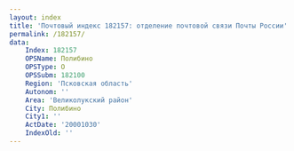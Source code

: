 ```yaml
---
layout: index
title: 'Почтовый индекс 182157: отделение почтовой связи Почты России'
permalink: /182157/
data:
    Index: 182157
    OPSName: Полибино
    OPSType: О
    OPSSubm: 182100
    Region: 'Псковская область'
    Autonom: ''
    Area: 'Великолукский район'
    City: Полибино
    City1: ''
    ActDate: '20001030'
    IndexOld: ''
---
```

